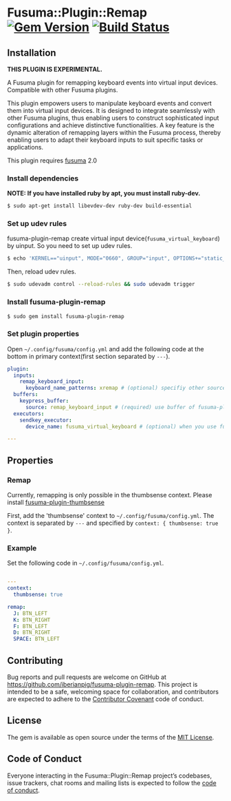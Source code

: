 # Fusuma::Plugin::Remap [![Gem Version](https://badge.fury.io/rb/fusuma-plugin-remap.svg)](https://badge.fury.io/rb/fusuma-plugin-remap) [![Build Status](https://github.com/iberianpig/fusuma-plugin-remap/actions/workflows/ubuntu.yml/badge.svg)](https://github.com/iberianpig/fusuma-plugin-remap/actions/workflows/ubuntu.yml)

## Installation

**THIS PLUGIN IS EXPERIMENTAL.**

A Fusuma plugin for remapping keyboard events into virtual input devices. Compatible with other Fusuma plugins.

This plugin empowers users to manipulate keyboard events and convert them into virtual input devices. It is designed to integrate seamlessly with other Fusuma plugins, thus enabling users to construct sophisticated input configurations and achieve distinctive functionalities. A key feature is the dynamic alteration of remapping layers within the Fusuma process, thereby enabling users to adapt their keyboard inputs to suit specific tasks or applications.

This plugin requires [fusuma](https://github.com/iberianpig/fusuma#update) 2.0

### Install dependencies

**NOTE: If you have installed ruby by apt, you must install ruby-dev.**
```sh
$ sudo apt-get install libevdev-dev ruby-dev build-essential
```

### Set up udev rules

fusuma-plugin-remap create virtual input device(`fusuma_virtual_keyboard`) by uinput. So you need to set up udev rules.

```sh
$ echo 'KERNEL=="uinput", MODE="0660", GROUP="input", OPTIONS+="static_node=uinput"' | sudo tee /etc/udev/rules.d/60-udev-fusuma-remap.rules
```

Then, reload udev rules.

```sh
$ sudo udevadm control --reload-rules && sudo udevadm trigger
```

### Install fusuma-plugin-remap

```sh
$ sudo gem install fusuma-plugin-remap
```

### Set plugin properties

Open `~/.config/fusuma/config.yml` and add the following code at the bottom in primary context(first section separated by `---`).

```yaml
plugin:
  inputs:
    remap_keyboard_input:
      keyboard_name_patterns: xremap # (optional) specifiy other source keyboard name
  buffers:
    keypress_buffer:
      source: remap_keyboard_input # (required) use buffer of fusuma-plugin-keypress
  executors:
    sendkey_executor:
      device_name: fusuma_virtual_keyboard # (optional) when you use fusuma-plugin-sendkey

---

```

## Properties

### Remap

Currently, remapping is only possible in the thumbsense context.
Please install [fusuma-plugin-thumbsense](https://github.com/iberianpig/fusuma-plugin-thumbsense)

First, add the 'thumbsense' context to `~/.config/fusuma/config.yml`.
The context is separated by `---` and specified by `context: { thumbsense: true }`.

### Example

Set the following code in `~/.config/fusuma/config.yml`.

```yaml

---
context: 
  thumbsense: true

remap:
  J: BTN_LEFT
  K: BTN_RIGHT
  F: BTN_LEFT
  D: BTN_RIGHT
  SPACE: BTN_LEFT
```

## Contributing

Bug reports and pull requests are welcome on GitHub at https://github.com/iberianpig/fusuma-plugin-remap. This project is intended to be a safe, welcoming space for collaboration, and contributors are expected to adhere to the [Contributor Covenant](http://contributor-covenant.org) code of conduct.

## License

The gem is available as open source under the terms of the [MIT License](https://opensource.org/licenses/MIT).

## Code of Conduct

Everyone interacting in the Fusuma::Plugin::Remap project’s codebases, issue trackers, chat rooms and mailing lists is expected to follow the [code of conduct](https://github.com/iberianpig/fusuma-plugin-remap/blob/master/CODE_OF_CONDUCT.md).
